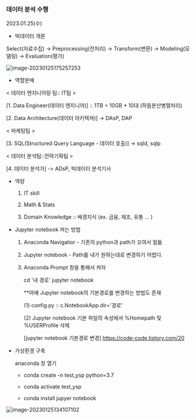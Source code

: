 ### 데이터 분석 수행 

2023.01.25(수)

*  빅데이터 개론

Select(자료수집) -> Preprocessing(전처리) -> Transform(변환) -> Modeling(모델링) -> Evaluation(평가)

![image-20230125175257253](C:\Users\이화정\AppData\Roaming\Typora\typora-user-images\image-20230125175257253.png)

* 역할분배 

< 데이터 엔지니어링 팀:: IT팀 > 

[1. Data Engineer(데이터 엔지니어)] :: 1TB = 10GB * 10대 (하둡분산병렬처리)

[2. Data Architecture(데이터 아키텍쳐)] -> DAsP, DAP

< 마케팅팀 > 

[3. SQL(Structured Query Language - 데이터 호출)] -> sqld, sqlp

< 데이터 분석팀::전략기획팀 >

[4. 데이터 분석가] -> ADsP, 빅데이터 분석기사 



* 역량 

  1. IT skill

  2. Math & Stats 

  3. Domain Knowledge :: 배경지식 (ex. 금융, 제조, 유통 ... )

     

- Jupyter notebook 켜는 방법

  1) Anaconda Navigatior - 기존의 python과 path가 꼬여서 힘듦 

  2) Jupyter notebook - Path를 내가 원하는대로 변경하기 어렵다.

  3) Anaconda Prompt 창을 통해서 켜자 

     cd '내 경로' jupyter notebook

     **아예 Jupyter notebook의 기본경로를 변경하는 방법도 존재 

     (1) config.py :: c.NotebookApp.dir='경로'

     (2) Jupyter notebook 기본 파일의 속성에서 %Homepath 및 %USERProfile 삭제 

     [jupyter notebook 기본경로 변경] https://code-code.tistory.com/20

     

- 가상환경 구축 

  anaconda 창 열기 

  - conda create -n test_ysp python=3.7

  - conda activate test_ysp

  - conda install jupyer notebook 

![image-20230125134107102](C:\Users\이화정\AppData\Roaming\Typora\typora-user-images\image-20230125134107102.png)